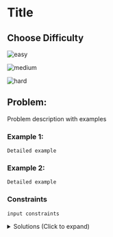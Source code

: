# Title

## Choose Difficulty

![easy](https://img.shields.io/badge/easy-5cb85c?style=for-the-badge&logoColor=white)

![medium](https://img.shields.io/badge/medium-ef6c00?style=for-the-badge&logoColor=white)

![hard](https://img.shields.io/badge/hard-d9534f?style=for-the-badge&logoColor=white)

## Problem:

Problem description with examples

### Example 1:

```
Detailed example
```

### Example 2:

```
Detailed example
```

### Constraints

`input constraints`

<details>
  <summary>Solutions (Click to expand)</summary>

Solution files must have the same named as the problem formatted into `kebab-case`

- [JavaScript](./title.js)
- [TypeScript](./title.ts)
- [Java](./title.java)
- [Go](./title.go)
</details>
